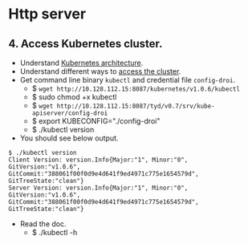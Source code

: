 # Http server
## 4. Access Kubernetes cluster.
- Understand [Kubernetes architecture](http://kubernetes.io/v1.0/docs/design/architecture.html).
- Understand different ways to [access the cluster](http://kubernetes.io/v1.0/docs/user-guide/accessing-the-cluster.html).
- Get command line binary `kubectl` and credential file `config-droi`.
  - $ `wget http://10.128.112.15:8087/kubernetes/v1.0.6/kubectl`
  - $ sudo chmod +x kubectl
  - $ `wget http://10.128.112.15:8087/tyd/v0.7/srv/kube-apiserver/config-droi`
  - $ export KUBECONFIG="./config-droi"
  - $ ./kubectl version
- You should see below output.
```
$ ./kubectl version
Client Version: version.Info{Major:"1", Minor:"0", GitVersion:"v1.0.6", GitCommit:"388061f00f0d9e4d641f9ed4971c775e1654579d", GitTreeState:"clean"}
Server Version: version.Info{Major:"1", Minor:"0", GitVersion:"v1.0.6", GitCommit:"388061f00f0d9e4d641f9ed4971c775e1654579d", GitTreeState:"clean"}
```
- Read the doc.
  - $ ./kubectl -h
